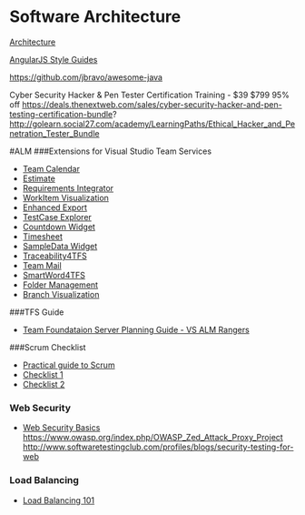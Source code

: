 # Software Architecture

[Architecture](https://blogs.msdn.microsoft.com/jmeier/2016/04/03/a-language-for-architecture-2/)

[AngularJS Style Guides](http://www.sitepoint.com/introduction-angularjs-style-guides/)

https://github.com/jbravo/awesome-java

Cyber Security Hacker & Pen Tester Certification Training - $39  $799 95% off
https://deals.thenextweb.com/sales/cyber-security-hacker-and-pen-testing-certification-bundle?
http://golearn.social27.com/academy/LearningPaths/Ethical_Hacker_and_Penetration_Tester_Bundle


#ALM
###Extensions for Visual Studio Team Services
* [Team Calendar](https://marketplace.visualstudio.com/items?itemName=ms-devlabs.team-calendar)
* [Estimate](https://marketplace.visualstudio.com/items?itemName=ms-devlabs.estimate)
* [Requirements Integrator](https://marketplace.visualstudio.com/items?itemName=jgarverick.RequirementsIntegrator)
* [WorkItem Visualization](https://marketplace.visualstudio.com/items?itemName=ms-devlabs.WorkItemVisualization)
* [Enhanced Export](https://marketplace.visualstudio.com/items?itemName=mskold.mskold-enhanced-export)
* [TestCase Explorer](https://marketplace.visualstudio.com/items?itemName=ms-devlabs.TestCaseExplorer)
* [Countdown Widget](https://marketplace.visualstudio.com/items?itemName=ms-devlabs.CountdownWidget)
* [Timesheet](https://marketplace.visualstudio.com/items?itemName=sswtv.sswtimepro)
* [SampleData Widget](https://marketplace.visualstudio.com/items?itemName=ms-devlabs.SampleDataWidget)
* [Traceability4TFS](https://marketplace.visualstudio.com/items?itemName=edevtech-mr.Traceability4TFS)
* [Team Mail](https://marketplace.visualstudio.com/items?itemName=tfc.TeamMail)
* [SmartWord4TFS](https://marketplace.visualstudio.com/items?itemName=edevtech-mr.SmartWord4TFS)
* [Folder Management](https://marketplace.visualstudio.com/items?itemName=ms-devlabs.FolderManagement)
* [Branch Visualization](https://marketplace.visualstudio.com/items?itemName=ms-devlabs.BranchVisualization)

###TFS Guide
* [Team Foundataion Server Planning Guide - VS ALM Rangers](https://vsarplanningguide.codeplex.com/)

###Scrum Checklist
* [Practical guide to Scrum](http://www.slideshare.net/PavelDabrytski/practical-guide-to-scrum)
* [Checklist 1](http://people.cs.aau.dk/~jeremy/SOE2012/resources/Scrum%20CheckList%202011.pdf)
* [Checklist 2](https://www.crisp.se/wp-content/uploads/2012/05/Scrum-checklist.pdf)

### Web Security
* [Web Security Basics](http://martinfowler.com/articles/web-security-basics.html#ProtectDataInTransit)
https://www.owasp.org/index.php/OWASP_Zed_Attack_Proxy_Project
http://www.softwaretestingclub.com/profiles/blogs/security-testing-for-web


### Load Balancing
* [Load Balancing 101](https://blog.newrelic.com/2016/04/13/understanding-global-load-balancing/)
